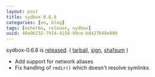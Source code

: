 ```yaml
---
layout: post
title: sydbox-0.6.8
categories: [en, blog]
tags: [exherbo, release, sydbox]
uuid: 40a96232-7934-4158-99ce-bd427048e090
---
```


sydbox-0.6.8 is
[released](http://lists.exherbo.org/pipermail/exherbo-dev/2010-June/000701.html).
(
[tarball](http://dev.exherbo.org/~alip/sydbox/sydbox-0.6.8.tar.bz2),
[sign](http://dev.exherbo.org/~alip/sydbox/sydbox-0.6.8.tar.bz2.asc),
[sha1sum](http://dev.exherbo.org/~alip/sydbox/sydbox-0.6.8.tar.bz2.sha1sum)
)

* Add support for network aliases
* Fix handling of `rmdir()` which doesn't resolve symlinks
